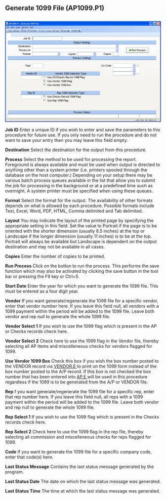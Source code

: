 ##  Generate 1099 File (AP1099.P1)

<PageHeader />

##

![](./AP1099-P1-1.jpg)

**Job ID** Enter a unique ID if you wish to enter and save the parameters to
this procedure for future use. If you only need to run the procedure and do
not want to save your entry then you may leave this field empty.  
  
**Destination** Select the destination for the output from this procedure.  
  
**Process** Select the method to be used for processing the report. Foreground
is always available and must be used when output is directed to anything other
than a system printer (i.e. printers spooled through the database on the host
computer.) Depending on your setup there may be various batch process queues
available in the list that allow you to submit the job for processing in the
background or at a predefined time such as overnight. A system printer must be
specified when using these queues.  
  
**Format** Select the format for the output. The availability of other formats
depends on what is allowed by each procedure. Possible formats include Text,
Excel, Word, PDF, HTML, Comma delimited and Tab delimited.  
  
**Layout** You may indicate the layout of the printed page by specifying the
appropriate setting in this field. Set the value to Portrait if the page is to
be oriented with the shorter dimension (usually 8.5 inches) at the top or
Landscape if the longer dimension (usually 11 inches) is to be at the top.
Portrait will always be available but Landscape is dependent on the output
destination and may not be available in all cases.  
  
**Copies** Enter the number of copies to be printed.  
  
**Run Process** Click on the button to run the process. This performs the save
function which may also be activated by clicking the save button in the tool
bar or pressing the F9 key or Ctrl+S.  
  
**Start Date** Enter the year for which you want to generate the 1099 file.
This must be entered as a four digit year.  
  
**Vendor** If you want generate/regenerate the 1099 file for a specific
vendor, enter that vendor number here. If you leave this field null, all
vendors with a 1099 payment within the period will be added to the 1099 file.
Leave both vendor and rep null to generate the whole 1099 file.  
  
**Vendor Select 1** If you wish to use the 1099 flag which is present in the
AP or Checks records check here.  
  
**Vendor Select 2** Check here to use the 1099 flag in the Vendor file,
thereby selecting all AP items and miscelleneous checks for vendors flagged
for 1099.  
  
**Use Vendor 1099 Box** Check this box if you wish the box number posted to the VENDOR record via [ VENDOR.E ](../../../../../../rover/AP-OVERVIEW/AP-ENTRY/VENDOR-E) to print on the 1099 form instead of the box number posted to the A/P record. If this box is not checked the box number that has been entered into [ AP.E ](../../../../../../rover/AP-OVERVIEW/AP-ENTRY/AP-E) will be used in this procedure regardless if the 1099 is to be generated from the A/P or VENDOR file.   
  
**Rep** f you want generate/regenerate the 1099 file for a specific rep, enter
that rep number here. If you leave this field null, all reps with a 1099
payment within the period will be added to the 1099 file. Leave both vendor
and rep null to generate the whole 1099 file.  
  
**Rep Select 1** If you wish to use the 1099 flag which is present in the
Checks records check here.  
  
**Rep Select 2** Check here to use the 1099 flag in the rep file, thereby
selecting all commission and miscelleneous checks for reps flagged for 1099.  
  
**Code** If you want to generate the 1099 file for a specific company code,
enter that code(s) here.  
  
**Last Status Message** Contains the last status message generated by the
program.  
  
**Last Status Date** The date on which the last status message was generated.  
  
**Last Status Time** The time at which the last status message was generated.  
  
  
<badge text= "Version 8.10.57" vertical="middle" />

<PageFooter />